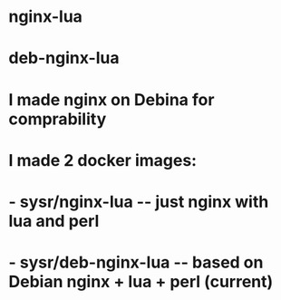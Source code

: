 # nginx-lua
# deb-nginx-lua
# I made nginx on Debina for comprability
# I made 2 docker images:
# - sysr/nginx-lua -- just nginx with lua and perl
# - sysr/deb-nginx-lua -- based on Debian nginx + lua + perl (current)